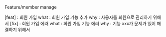 Feature/member manage

[feat] : 회원 가입
what : 회원 가입 기능 추가
why : 사용자를 회원으로 관리하기 위해서
[fix] : 회원 가입 에러
what : 회원 가입 기능 에러
why : 기능 xxx가 문제가 있어 해결하기 위해서
